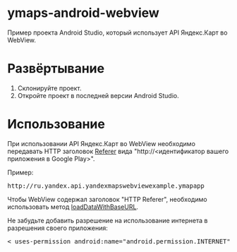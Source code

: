 # ymaps-android-webview
Пример проекта Android Studio, который использует API Яндекс.Карт во WebView.

# Развёртывание
1. Склонируйте проект.
2. Откройте проект в последней версии Android Studio.

# Использование
При использовании API Яндекс.Карт во WebView необходимо передавать HTTP заголовок <a href="https://ru.wikipedia.org/wiki/HTTP_referer" target=_blank>Referer</a> вида "http://<идентификатор вашего приложения в Google Play>".

Пример: 
<pre>http://ru.yandex.api.yandexmapswebviewexample.ymapapp</pre>

Чтобы WebView содержал заголовок "HTTP Referer",  необходимо использовать метод <a href="http://developer.android.com/reference/android/webkit/WebView.html#loadDataWithBaseURL(java.lang.String, java.lang.String, java.lang.String, java.lang.String, java.lang.String" target=_blank>loadDataWithBaseURL</a>.

Не забудьте добавить разрешение на использование интернета в разрешения своего приложения:
<pre>< uses-permission android:name="android.permission.INTERNET" /></pre>
